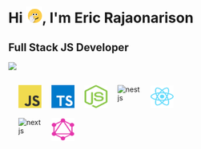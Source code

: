 <h1>Hi <img src="https://github.com/ericraj/ericraj/blob/master/hi-smile.gif" height="32px" width="32px">, I'm Eric Rajaonarison</h1>
<h2>Full Stack JS Developer</h2>
<div style="margin-top:15px; display:grid; grid-template-columns:repeat(2, 1fr); grid-gap:5px">
 <!-- <img src="https://github-readme-stats.vercel.app/api/wakatime/?username=ericraj&layout=compact&langs_count=4&theme=dracula&hide_border=true"/> -->
  <img src="https://github-readme-stats.vercel.app/api/top-langs/?username=ericraj&layout=compact&langs_count=4&theme=dracula&hide_border=true&exclude_repo=custom-ubuntu-v20.04"/>
</div>

<div style="border-radius:4px; padding:20px; width: fit-content; margin-top:10px; display:grid; grid-template-columns:repeat(5, 46px); grid-gap:20px">
  <img width="46px" height="46px" alt="javascript" src="logo-javascript.svg" />
  <img width="46px" height="46px" alt="typescript" src="logo-typescript.svg" />
  <img width="46px" height="46px" alt="nodejs" src="logo-nodejs-green.svg" />
  <img width="46px" height="46px" alt="nestjs" src="https://nestjs.com/logo-small.ede75a6b.svg" />
  <img width="46px" height="46px" alt="react" src="logo-react.svg" />
  <img width="46px" height="46px" alt="nextjs" src="https://seeklogo.com/images/N/next-js-logo-8FCFF51DD2-seeklogo.com.png" title="Next.js" />
  <img width="46px" height="46px" alt="graphql" src="logo-graphql.svg" />
</div>

<!--
**ericraj/ericraj** is a ✨ _special_ ✨ repository because its `README.md` (this file) appears on your GitHub profile.

Here are some ideas to get you started:

- 🔭 I’m currently working on ...
- 🌱 I’m currently learning ...
- 👯 I’m looking to collaborate on ...
- 🤔 I’m looking for help with ...
- 💬 Ask me about ...
- 📫 How to reach me: ...
- 😄 Pronouns: ...
- ⚡ Fun fact: ...
-->
